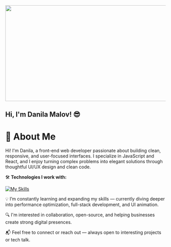 <div align="center">
  <img src="https://media1.tenor.com/m/3bTxZ4HdrysAAAAC/pixels-neon.gif" width="600" height="300">
</div>

## Hi, I'm Danila Malov! 😎

# 👋 About Me

Hi! I'm Danila, a front-end web developer passionate about building clean, responsive, and user-focused interfaces. I specialize in JavaScript and React, and I enjoy turning complex problems into elegant solutions through thoughtful UI/UX design and clean code.

🛠 **Technologies I work with:**

[![My Skills](https://skillicons.dev/icons?i=arch,bash,css,docker,figma,html,js,ts,jquery,laravel,linux,nodejs,php,react,nextjs)](https://skillicons.dev)

💡 I’m constantly learning and expanding my skills — currently diving deeper into performance optimization, full-stack development, and UI animation.

🔍 I'm interested in collaboration, open-source, and helping businesses create strong digital presences.

📬 Feel free to connect or reach out — always open to interesting projects or tech talk.
